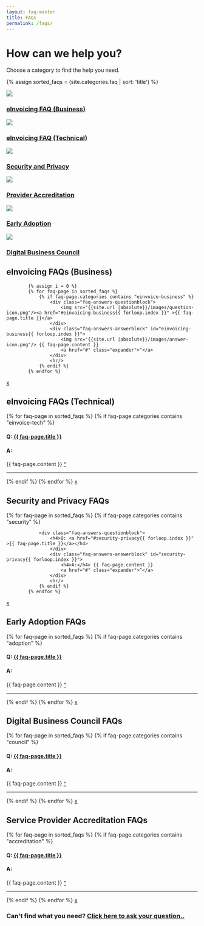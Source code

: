 ```yaml
---
layout: faq-master
title: FAQs
permalink: /faqs/
---
```


# How can we help you?

Choose a category to find the help you need.

<div class="faq-toc">

{% assign sorted_faqs = (site.categories.faq | sort: 'title') %}

<div class="faq-category">
    <img src="{{ site.url | absolute}}\images\security-icon.png" class="category-img"/>
    <h3><a href="#einvoicing-business">eInvoicing FAQ (Business)</a></h3>
</div>

<div class="faq-category">
    <img src="{{ site.url | absolute}}\images\security-icon.png" class="category-img"/>
    <h3><a href="#einvoicing-technical">eInvoicing FAQ (Technical)</a></h3>

</div>

<div class="faq-category">    
    <img src="{{ site.url | absolute}}\images\security.png" class="category-img"/>
     <h3><a href="#security-privacy">Security and Privacy</a></h3></div>

<div class="faq-category">
    <img src="{{ site.url | absolute}}\images\security.png" class="category-img"/>
    <h3><a href="#provider-accreditation">Provider Accreditation</a></h3>
</div>


<div class="faq-category">
    <img src="{{ site.url | absolute}}\images\security.png" class="category-img"/>
    <h3><a href="#early-adoption">Early Adoption</a></h3>
</div>

<div class="faq-category">
    <img src="{{ site.url | absolute}}\images\security.png" class="category-img"/>
    <h3><a href="#council-faqs">Digital Business Council</a></h3>
</div>

<section id="einvoicing-business" >
<div class="faq-answers">
<h2>eInvoicing FAQs (Business)</h2>

            {% assign i = 0 %}
            {% for faq-page in sorted_faqs %}
                {% if faq-page.categories contains "einvoice-business" %}                 
                    <div class="faq-answers-questionblock">
                        <img src="{{site.url |absolute}}/images/question-icon.png"/><a href="#einvoicing-business{{ forloop.index }}" >{{ faq-page.title }}</a>
                    </div>
                    <div class="faq-answers-answerblock" id="einvoicing-business{{ forloop.index }}">
                        <img src="{{site.url |absolute}}/images/answer-icon.png"/> {{ faq-page.content }}
                        <a href="#" class="expander">^</a>
                    </div> 
                    <hr/>
                {% endif %}
            {% endfor %}
 <a href="#" class="close">x</a>
</div>
</section>

<section id="einvoicing-technical" >
<div class="faq-answers">
<h2>eInvoicing FAQs (Technical)</h2>
            {% for faq-page in sorted_faqs %}
                {% if faq-page.categories contains "einvoice-tech" %}
                <div class="faq-answers-questionblock">
                    <h4>Q: <a href="#einvoicing-technical{{ forloop.index }}" >{{ faq-page.title }}</a></h4>   
                    </div>
                    <div class="faq-answers-answerblock" id="einvoicing-technical{{ forloop.index }}">
                        <h4>A:</h4> {{ faq-page.content }}
                        <a href="#" class="expander">^</a>
                    </div> 
                    <hr/>
                {% endif %}
            {% endfor %}
 <a href="#" class="close">x</a>
</div>
</section>

<section id="security-privacy" >
<div class="faq-answers">
<h2>Security and Privacy FAQs</h2>
            {% for faq-page in sorted_faqs %}
                {% if faq-page.categories contains "security" %}

                <div class="faq-answers-questionblock">
                    <h4>Q: <a href="#security-privacy{{ forloop.index }}" >{{ faq-page.title }}</a></h4>      
                    </div>
                    <div class="faq-answers-answerblock" id="security-privacy{{ forloop.index }}">
                        <h4>A:</h4> {{ faq-page.content }}
                        <a href="#" class="expander">^</a>
                    </div> 
                    <hr/>
                {% endif %}
            {% endfor %}
 <a href="#" class="close">x</a>
</div>
</section>

<section id="early-adoption" >
<div class="faq-answers">
<h2>Early Adoption FAQs</h2>
            {% for faq-page in sorted_faqs %}
                {% if faq-page.categories contains "adoption" %}
                <div class="faq-answers-questionblock">
                   <h4>Q: <a href="#early-adoption{{ forloop.index }}" >{{ faq-page.title }}</a></h4> 
                   </div>
                    <div class="faq-answers-answerblock" id="early-adoption{{ forloop.index }}">
                        <h4>A:</h4> {{ faq-page.content }}
                        <a href="#" class="expander">^</a>
                    </div> 
                    <hr/>
                {% endif %}
            {% endfor %}
 <a href="#" class="close">x</a>
</div>
</section>

<section id="council-faqs" >
<div class="faq-answers">
<h2>Digital Business Council FAQs</h2>
            {% for faq-page in sorted_faqs %}
                {% if faq-page.categories contains "council" %}
                <div class="faq-answers-questionblock">
                    <h4>Q: <a href="#council-faqs{{ forloop.index }}" >{{ faq-page.title }}</a></h4>       
                    </div> 
                    <div class="faq-answers-answerblock" id="council-faqs{{ forloop.index }}">
                        <h4>A:</h4> {{ faq-page.content }}
                        <a href="#" class="expander">^</a>
                    </div> 
                    <hr/>
                {% endif %}
            {% endfor %}
 <a href="#" class="close">x</a>
</div>
</section>

<section id="provider-accreditation" >
<div class="faq-answers">
<h2>Service Provider Accreditation FAQs</h2>
            {% for faq-page in sorted_faqs %}
                {% if faq-page.categories contains "accreditation" %}
                <div class="faq-answers-questionblock">
                    <h4>Q: <a href="#provider-accreditation{{ forloop.index }}" >{{ faq-page.title }}</a></h4>  
                    </div>
                    <div class="faq-answers-answerblock" id="provider-accreditation{{ forloop.index }}">
                        <h4>A:</h4> {{ faq-page.content }}
                        <a href="#" class="expander">^</a>
                    </div> 
                    <hr/>
                {% endif %}
            {% endfor %}
 <a href="#" class="close">x</a>
</div>
</section>
</div>

### Can't find what you need?  [Click here to ask your question..](mailto:contact@digitalbusinesscouncil.com.au)

<script src="{{site.url | absolute}}/javascripts/classie.js"></script>
<script src="{{site.url | absolute}}/javascripts/overlay.js"></script>
